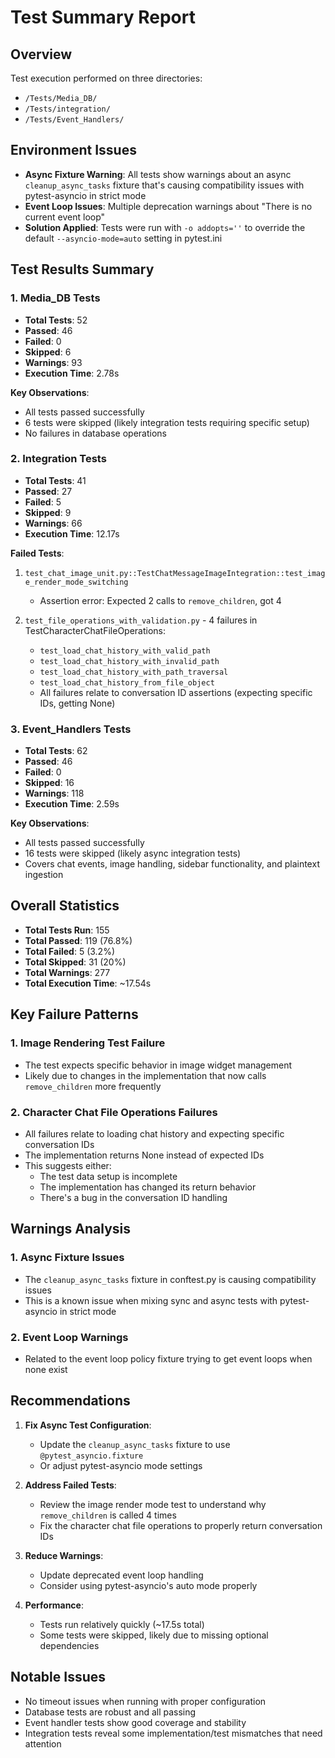 # Test Summary Report

## Overview
Test execution performed on three directories:
- `/Tests/Media_DB/`
- `/Tests/integration/`
- `/Tests/Event_Handlers/`

## Environment Issues
- **Async Fixture Warning**: All tests show warnings about an async `cleanup_async_tasks` fixture that's causing compatibility issues with pytest-asyncio in strict mode
- **Event Loop Issues**: Multiple deprecation warnings about "There is no current event loop"
- **Solution Applied**: Tests were run with `-o addopts=''` to override the default `--asyncio-mode=auto` setting in pytest.ini

## Test Results Summary

### 1. Media_DB Tests
- **Total Tests**: 52
- **Passed**: 46
- **Failed**: 0
- **Skipped**: 6
- **Warnings**: 93
- **Execution Time**: 2.78s

**Key Observations**:
- All tests passed successfully
- 6 tests were skipped (likely integration tests requiring specific setup)
- No failures in database operations

### 2. Integration Tests
- **Total Tests**: 41
- **Passed**: 27
- **Failed**: 5
- **Skipped**: 9
- **Warnings**: 66
- **Execution Time**: 12.17s

**Failed Tests**:
1. `test_chat_image_unit.py::TestChatMessageImageIntegration::test_image_render_mode_switching`
   - Assertion error: Expected 2 calls to `remove_children`, got 4
   
2. `test_file_operations_with_validation.py` - 4 failures in TestCharacterChatFileOperations:
   - `test_load_chat_history_with_valid_path`
   - `test_load_chat_history_with_invalid_path`
   - `test_load_chat_history_with_path_traversal`
   - `test_load_chat_history_from_file_object`
   - All failures relate to conversation ID assertions (expecting specific IDs, getting None)

### 3. Event_Handlers Tests
- **Total Tests**: 62
- **Passed**: 46
- **Failed**: 0
- **Skipped**: 16
- **Warnings**: 118
- **Execution Time**: 2.59s

**Key Observations**:
- All tests passed successfully
- 16 tests were skipped (likely async integration tests)
- Covers chat events, image handling, sidebar functionality, and plaintext ingestion

## Overall Statistics
- **Total Tests Run**: 155
- **Total Passed**: 119 (76.8%)
- **Total Failed**: 5 (3.2%)
- **Total Skipped**: 31 (20%)
- **Total Warnings**: 277
- **Total Execution Time**: ~17.54s

## Key Failure Patterns

### 1. Image Rendering Test Failure
- The test expects specific behavior in image widget management
- Likely due to changes in the implementation that now calls `remove_children` more frequently

### 2. Character Chat File Operations Failures
- All failures relate to loading chat history and expecting specific conversation IDs
- The implementation returns None instead of expected IDs
- This suggests either:
  - The test data setup is incomplete
  - The implementation has changed its return behavior
  - There's a bug in the conversation ID handling

## Warnings Analysis

### 1. Async Fixture Issues
- The `cleanup_async_tasks` fixture in conftest.py is causing compatibility issues
- This is a known issue when mixing sync and async tests with pytest-asyncio in strict mode

### 2. Event Loop Warnings
- Related to the event loop policy fixture trying to get event loops when none exist

## Recommendations

1. **Fix Async Test Configuration**:
   - Update the `cleanup_async_tasks` fixture to use `@pytest_asyncio.fixture`
   - Or adjust pytest-asyncio mode settings

2. **Address Failed Tests**:
   - Review the image render mode test to understand why `remove_children` is called 4 times
   - Fix the character chat file operations to properly return conversation IDs

3. **Reduce Warnings**:
   - Update deprecated event loop handling
   - Consider using pytest-asyncio's auto mode properly

4. **Performance**:
   - Tests run relatively quickly (~17.5s total)
   - Some tests were skipped, likely due to missing optional dependencies

## Notable Issues
- No timeout issues when running with proper configuration
- Database tests are robust and all passing
- Event handler tests show good coverage and stability
- Integration tests reveal some implementation/test mismatches that need attention